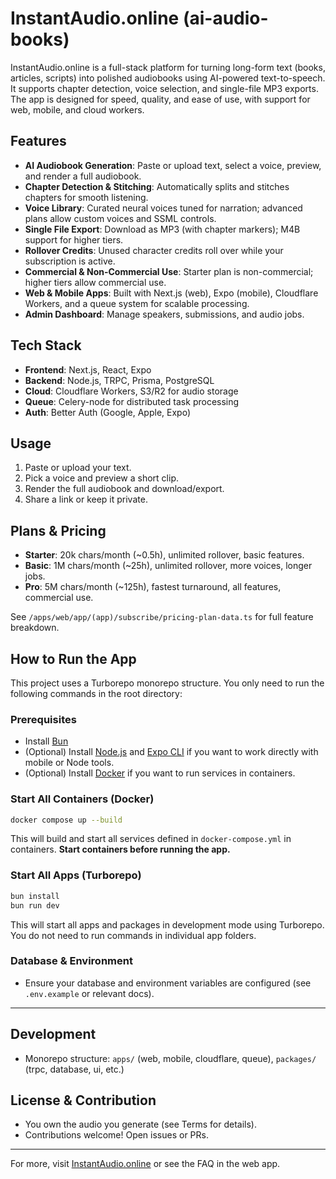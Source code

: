 # InstantAudio.online (ai-audio-books)

InstantAudio.online is a full-stack platform for turning long-form text (books, articles, scripts) into polished audiobooks using AI-powered text-to-speech. It supports chapter detection, voice selection, and single-file MP3 exports. The app is designed for speed, quality, and ease of use, with support for web, mobile, and cloud workers.

## Features

- **AI Audiobook Generation**: Paste or upload text, select a voice, preview, and render a full audiobook.
- **Chapter Detection & Stitching**: Automatically splits and stitches chapters for smooth listening.
- **Voice Library**: Curated neural voices tuned for narration; advanced plans allow custom voices and SSML controls.
- **Single File Export**: Download as MP3 (with chapter markers); M4B support for higher tiers.
- **Rollover Credits**: Unused character credits roll over while your subscription is active.
- **Commercial & Non-Commercial Use**: Starter plan is non-commercial; higher tiers allow commercial use.
- **Web & Mobile Apps**: Built with Next.js (web), Expo (mobile), Cloudflare Workers, and a queue system for scalable processing.
- **Admin Dashboard**: Manage speakers, submissions, and audio jobs.

## Tech Stack

- **Frontend**: Next.js, React, Expo
- **Backend**: Node.js, TRPC, Prisma, PostgreSQL
- **Cloud**: Cloudflare Workers, S3/R2 for audio storage
- **Queue**: Celery-node for distributed task processing
- **Auth**: Better Auth (Google, Apple, Expo)

## Usage

1. Paste or upload your text.
2. Pick a voice and preview a short clip.
3. Render the full audiobook and download/export.
4. Share a link or keep it private.

## Plans & Pricing

- **Starter**: 20k chars/month (~0.5h), unlimited rollover, basic features.
- **Basic**: 1M chars/month (~25h), unlimited rollover, more voices, longer jobs.
- **Pro**: 5M chars/month (~125h), fastest turnaround, all features, commercial use.

See `/apps/web/app/(app)/subscribe/pricing-plan-data.ts` for full feature breakdown.

## How to Run the App

This project uses a Turborepo monorepo structure. You only need to run the following commands in the root directory:

### Prerequisites

- Install [Bun](https://bun.sh/)
- (Optional) Install [Node.js](https://nodejs.org/) and [Expo CLI](https://docs.expo.dev/get-started/installation/) if you want to work directly with mobile or Node tools.
- (Optional) Install [Docker](https://www.docker.com/) if you want to run services in containers.

### Start All Containers (Docker)

```sh
docker compose up --build
```

This will build and start all services defined in `docker-compose.yml` in containers. **Start containers before running the app.**

### Start All Apps (Turborepo)

```sh
bun install
bun run dev
```

This will start all apps and packages in development mode using Turborepo. You do not need to run commands in individual app folders.

### Database & Environment

- Ensure your database and environment variables are configured (see `.env.example` or relevant docs).

---

## Development

- Monorepo structure: `apps/` (web, mobile, cloudflare, queue), `packages/` (trpc, database, ui, etc.)

## License & Contribution

- You own the audio you generate (see Terms for details).
- Contributions welcome! Open issues or PRs.

---

For more, visit [InstantAudio.online](https://instantaudio.online) or see the FAQ in the web app.
